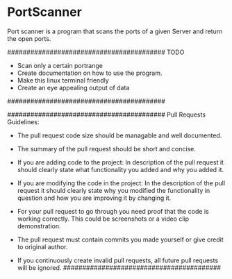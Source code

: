 # PortScanner
 
 Port scanner is a program that scans the ports of a given Server and return the open ports. 
 
 
 #########################################
 		  TODO 
 
 - Scan only a certain portrange
 - Create documentation on how to use
   the program. 
 - Make this linux terminal friendly
 - Create an eye appealing output of data
 
 #########################################
 
 
 #########################################
 	Pull Requests Guidelines:
 
 - The pull request code size should be 
   managable and well documented.
    
 - The summary of the pull request should 
   be short and concise.
   
 - If you are adding code to the project:
   In description of the pull request it 
   should clearly state what functionality
   you added and why you added it.
   
 - If you are modifying the code in the 
   project:
   In the description of the pull request 
   it should clearly state why you modified
   the functionality in question and how 
   you are improving it by changing it. 
   
 - For your pull request to go through
   you need proof that the code is working
   correctly. This could be screenshots 
   or a video clip demonstration. 
   
 - The pull request must contain commits 
   you made yourself or give credit to
   original author.
 
 - If you continuously create invalid 
   pull requests, all future pull requests
   will be ignored. 
 #########################################
